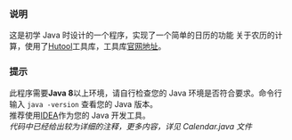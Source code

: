 ### 说明
这是初学 Java 时设计的一个程序，实现了一个简单的日历的功能
关于农历的计算，使用了[Hutool](https://github.com/chinabugotech/hutool)工具库，工具库[官网地址](https://www.hutool.cn/)。

### 提示
此程序需要**Java 8**以上环境，请自行检查您的 Java 环境是否符合要求。命令行输入 ``` java -version ``` 查看您的 Java 版本。  
推荐使用[IDEA](https://www.jetbrains.com/idea/)作为您的 Java 开发工具。  
*代码中已经给出较为详细的注释，更多内容，详见 Calendar.java 文件*  

